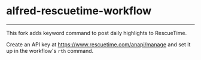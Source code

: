 # alfred-rescuetime-workflow

---
This fork adds keyword command to post daily highlights to RescueTime.

Create an API key at https://www.rescuetime.com/anapi/manage and set it up in the workflow's `rth` command.
